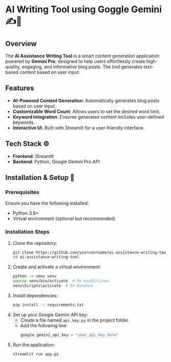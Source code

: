 # AI Writing Tool using Goggle Gemini✍️🤖

## Overview
The **AI Assistance Writing Tool** is a smart content generation application powered by **Gemini Pro**, designed to help users effortlessly create high-quality, engaging, and informative blog posts. The tool generates text-based content based on user input.

## Features
- **AI-Powered Content Generation**: Automatically generates blog posts based on user input.
- **Customizable Word Count**: Allows users to set the desired word limit.
- **Keyword Integration**: Ensures generated content includes user-defined keywords.
- **Interactive UI**: Built with Streamlit for a user-friendly interface.

## Tech Stack ⚙️
- **Frontend**: Streamlit
- **Backend**: Python, Google Gemini Pro API

## Installation & Setup 🚀
### Prerequisites
Ensure you have the following installed:
- Python 3.8+
- Virtual environment (optional but recommended)

### Installation Steps
1. Clone the repository:
   ```sh
   git clone https://github.com/yourusername/ai-assistance-writing-tool.git
   cd ai-assistance-writing-tool
   ```
2. Create and activate a virtual environment:
   ```sh
   python -m venv venv
   source venv/bin/activate  # On macOS/Linux
   venv\Scripts\activate  # On Windows
   ```
3. Install dependencies:
   ```sh
   pip install -r requirements.txt
   ```
4. Set up your Google Gemini API key:
   - Create a file named `api_key.py` in the project folder.
   - Add the following line:
     ```python
     google_gemini_api_key = "your_api_key_here"
     ```
5. Run the application:
   ```sh
   streamlit run app.py
   ```





